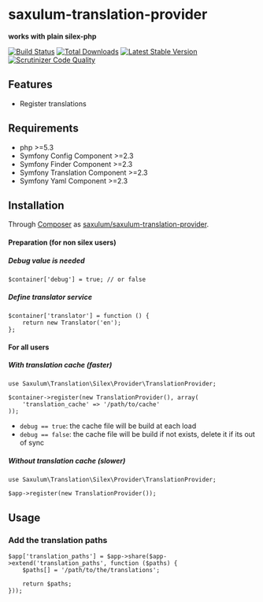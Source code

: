 saxulum-translation-provider
============================

**works with plain silex-php**

[![Build Status](https://api.travis-ci.org/saxulum/saxulum-translation-provider.png?branch=master)](https://travis-ci.org/saxulum/saxulum-translation-provider)
[![Total Downloads](https://poser.pugx.org/saxulum/saxulum-translation-provider/downloads.png)](https://packagist.org/packages/saxulum/saxulum-translation-provider)
[![Latest Stable Version](https://poser.pugx.org/saxulum/saxulum-translation-provider/v/stable.png)](https://packagist.org/packages/saxulum/saxulum-translation-provider)
[![Scrutinizer Code Quality](https://scrutinizer-ci.com/g/saxulum/saxulum-translation-provider/badges/quality-score.png?s=4529e17d24e0d36aa71782cf39b37e56dd423a8b)](https://scrutinizer-ci.com/g/saxulum/saxulum-translation-provider/)

Features
--------

* Register translations

Requirements
------------

* php >=5.3
* Symfony Config Component >=2.3
* Symfony Finder Component >=2.3
* Symfony Translation Component >=2.3
* Symfony Yaml Component >=2.3

Installation
------------

Through [Composer](http://getcomposer.org) as [saxulum/saxulum-translation-provider][1].

#### Preparation (for non silex users)

##### Debug value is needed

```{.php}
$container['debug'] = true; // or false
```

##### Define translator service

```{.php}
$container['translator'] = function () {
    return new Translator('en');
};
```

#### For all users

##### With translation cache (faster)

```{.php}
use Saxulum\Translation\Silex\Provider\TranslationProvider;

$container->register(new TranslationProvider(), array(
    'translation_cache' => '/path/to/cache'
));
```

* `debug == true`: the cache file will be build at each load
* `debug == false`: the cache file will be build if not exists, delete it if its out of sync

##### Without translation cache (slower)

```{.php}
use Saxulum\Translation\Silex\Provider\TranslationProvider;

$app->register(new TranslationProvider());
```


Usage
-----

### Add the translation paths

```{.php}
$app['translation_paths'] = $app->share($app->extend('translation_paths', function ($paths) {
    $paths[] = '/path/to/the/translations';

    return $paths;
}));
```

[1]: https://packagist.org/packages/saxulum/saxulum-translation-provider
[2]: https://github.com/silexphp/Silex/blob/1.2/src/Silex/Provider/TranslationServiceProvider.php